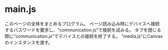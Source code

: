 # main.js

このページの全体をまとめるプログラム。
ページ読み込み時にデバイスへ接続するパスワードを要求し、"communication.js"で接続を試みる。
タブを閉じる際に"communication.js"でデバイスとの接続を終了する。
"media.js"にCanvasのインスタンスを渡す。